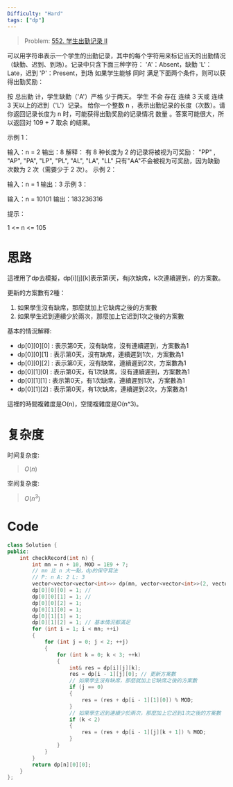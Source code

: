 ```yaml
---
Difficulty: "Hard"
tags: ["dp"]
---
```


> Problem: [552. 学生出勤记录 II](https://leetcode.cn/problems/student-attendance-record-ii/description/)

可以用字符串表示一个学生的出勤记录，其中的每个字符用来标记当天的出勤情况（缺勤、迟到、到场）。记录中只含下面三种字符：
'A'：Absent，缺勤
'L'：Late，迟到
'P'：Present，到场
如果学生能够 同时 满足下面两个条件，则可以获得出勤奖励：

按 总出勤 计，学生缺勤（'A'）严格 少于两天。
学生 不会 存在 连续 3 天或 连续 3 天以上的迟到（'L'）记录。
给你一个整数 n ，表示出勤记录的长度（次数）。请你返回记录长度为 n 时，可能获得出勤奖励的记录情况 数量 。答案可能很大，所以返回对 109 + 7 取余 的结果。

 

示例 1：

输入：n = 2
输出：8
解释：
有 8 种长度为 2 的记录将被视为可奖励：
"PP" , "AP", "PA", "LP", "PL", "AL", "LA", "LL" 
只有"AA"不会被视为可奖励，因为缺勤次数为 2 次（需要少于 2 次）。
示例 2：

输入：n = 1
输出：3
示例 3：

输入：n = 10101
输出：183236316
 

提示：

1 <= n <= 105


# 思路

這裡用了dp去模擬，dp[i][j][k]表示第i天，有j次缺席，k次連續遲到，的方案數。

更新的方案數有2種：
1. 如果學生沒有缺席，那麼就加上它缺席之後的方案數
2. 如果學生迟到連續少於兩次，那麼加上它迟到1次之後的方案數

基本的情況解釋:
- dp[0][0][0] : 表示第0天，沒有缺席，沒有連續遲到，方案數為1
- dp[0][0][1] : 表示第0天，沒有缺席，連續遲到1次，方案數為1
- dp[0][0][2] : 表示第0天，沒有缺席，連續遲到2次，方案數為1
- dp[0][1][0] : 表示第0天，有1次缺席，沒有連續遲到，方案數為1
- dp[0][1][1] : 表示第0天，有1次缺席，連續遲到1次，方案數為1
- dp[0][1][2] : 表示第0天，有1次缺席，連續遲到2次，方案數為1


這裡的時間複雜度是O(n)，空間複雜度是O(n^3)。

# 复杂度

时间复杂度:
> $O(n)$

空间复杂度:
> $O(n^3)$

# Code
```C++
class Solution {
public:
    int checkRecord(int n) {
        int mn = n + 10, MOD = 1E9 + 7;
        // mn 比 n 大一點，dp的保守寫法
        // P: n A: 2 L: 3
        vector<vector<vector<int>>> dp(mn, vector<vector<int>>(2, vector<int>(3, 0)));
        dp[0][0][0] = 1; // 
        dp[0][0][1] = 1; //
        dp[0][0][2] = 1;
        dp[0][1][0] = 1;
        dp[0][1][1] = 1;
        dp[0][1][2] = 1; // 基本情況都滿足
        for (int i = 1; i < mn; ++i)
        {
            for (int j = 0; j < 2; ++j)
            {
                for (int k = 0; k < 3; ++k)
                {
                    int& res = dp[i][j][k]; 
                    res = dp[i - 1][j][0]; // 更新方案數
                    // 如果學生沒有缺席，那麼就加上它缺席之後的方案數
                    if (j == 0)
                    {
                        res = (res + dp[i - 1][1][0]) % MOD;
                    }
                    // 如果學生迟到連續少於兩次，那麼加上它迟到1次之後的方案數
                    if (k < 2)
                    {
                        res = (res + dp[i - 1][j][k + 1]) % MOD;
                    }
                }
            }
        }
        return dp[n][0][0];
    }
};
```
  
